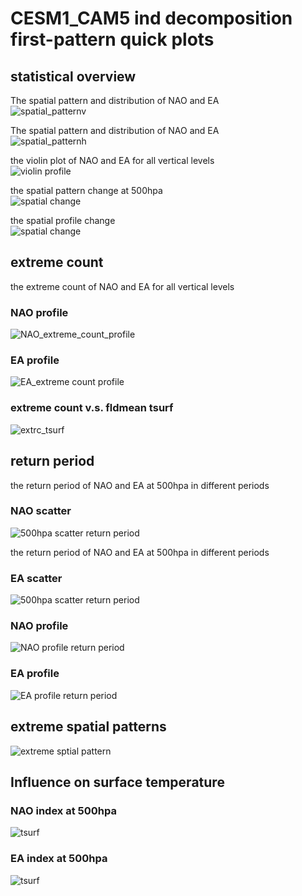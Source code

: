 



# CESM1_CAM5 ind decomposition first-pattern quick plots

## statistical overview


The spatial pattern and distribution of NAO and EA  
![spatial_patternv](plots/CESM1_CAM5/CESM1_CAM5_ind_first_spatial_pattern_violin500hpa.png)

The spatial pattern and distribution of NAO and EA  
![spatial_patternh](plots/CESM1_CAM5/CESM1_CAM5_ind_first_spatial_pattern_hist500hpa.png)

the violin plot of NAO and EA for all vertical levels  
![violin profile](plots/CESM1_CAM5/CESM1_CAM5_ind_first_violin_profile.png)

the spatial pattern change at 500hpa  
![spatial change](plots/CESM1_CAM5/CESM1_CAM5_ind_first_spatial_pattern_change_map.png)

the spatial profile change  
![spatial change](plots/CESM1_CAM5/CESM1_CAM5_ind_first_spatial_pattern_change_profile.png)
## extreme count


the extreme count of NAO and EA for all vertical levels
### NAO profile
  
![NAO_extreme_count_profile](plots/CESM1_CAM5/CESM1_CAM5_ind_first_NAO_extreme_count_profile.png)
### EA profile
  
![EA_extreme count profile](plots/CESM1_CAM5/CESM1_CAM5_ind_first_EA_extreme_count_profile.png)
### extreme count v.s. fldmean tsurf
  
![extrc_tsurf](plots/CESM1_CAM5/CESM1_CAM5_ind_first_extrc_fldmean_ts_scatter.png)
## return period


the return period of NAO and EA at 500hpa in different periods
### NAO scatter
  
![500hpa scatter return period](plots/CESM1_CAM5/CESM1_CAM5_ind_first_NAO_return_period_scatter.png)

the return period of NAO and EA at 500hpa in different periods
### EA scatter
  
![500hpa scatter return period](plots/CESM1_CAM5/CESM1_CAM5_ind_first_EA_return_period_scatter.png)
### NAO profile
  
![NAO profile return period](plots/CESM1_CAM5/CESM1_CAM5_ind_first_NAO_return_period_profile.png)
### EA profile
  
![EA profile return period](plots/CESM1_CAM5/CESM1_CAM5_ind_first_EA_return_period_profile.png)
## extreme spatial patterns
  
![extreme sptial pattern](plots/CESM1_CAM5/CESM1_CAM5_ind_first_extreme_spatial_pattern_1000hpa.png)
## Influence on surface temperature

### NAO index at 500hpa
  
![tsurf](plots/CESM1_CAM5/CESM1_CAM5_ind_first_composite_tsurf_NAO.png)
### EA index at 500hpa
  
![tsurf](plots/CESM1_CAM5/CESM1_CAM5_ind_first_composite_tsurf_EA.png)